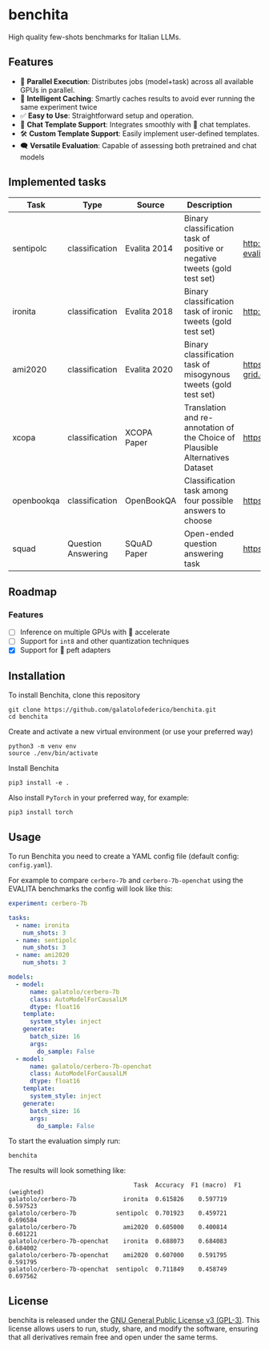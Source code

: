 # benchita

High quality few-shots benchmarks for Italian LLMs.

## Features 

- 🚀 **Parallel Execution**: Distributes jobs (model+task) across all available GPUs in parallel.
- 💾 **Intelligent Caching**: Smartly caches results to avoid ever running the same experiment twice
- ✅ **Easy to Use**: Straightforward setup and operation.
- 🎨 **Chat Template Support**: Integrates smoothly with 🤗 chat templates.
- 🛠️ **Custom Template Support**: Easily implement user-defined templates.
- 🗨️ **Versatile Evaluation**: Capable of assessing both pretrained and chat models

## Implemented tasks

| Task           | Type               | Source       | Description                                                                   | Link                                                               | Quality |
|----------------|--------------------|--------------|-------------------------------------------------------------------------------|--------------------------------------------------------------------|---------|
| sentipolc      | classification     | Evalita 2014 | Binary classification task of positive or negative tweets (gold test set)     | http://www.di.unito.it/~tutreeb/sentipolc-evalita14/               | gold    |
| ironita        | classification     | Evalita 2018 | Binary classification task of ironic tweets (gold test set)                   | http://twita.di.unito.it/dataset/ironita                           | gold    |
| ami2020        | classification     | Evalita 2020 | Binary classification task of misogynous tweets (gold test set)               | https://live.european-language-grid.eu/catalogue/corpus/7005       | gold    |
| xcopa          | classification     | XCOPA Paper  | Translation and re-annotation of the Choice of Plausible Alternatives Dataset | https://github.com/cambridgeltl/xcopa                              | silver  |
| openbookqa     | classification     | OpenBookQA   | Classification task among four possible answers to choose                     | https://github.com/allenai/OpenBookQA                              | silver  |
| squad          | Question Answering | SQuAD Paper  | Open-ended question answering task                                            | https://arxiv.org/abs/1606.05250                                   | silver  |


## Roadmap

### Features

- [ ] Inference on multiple GPUs with 🤗 accelerate
- [ ] Support for `int8` and other quantization techniques
- [x] Support for 🤗 peft adapters 

## Installation

To install Benchita, clone this repository

```
git clone https://github.com/galatolofederico/benchita.git
cd benchita
```

Create and activate a new virtual environment (or use your preferred way)

```
python3 -m venv env
source ./env/bin/activate
```

Install Benchita

```
pip3 install -e .
```

Also install `PyTorch` in your preferred way, for example:

```
pip3 install torch
```

## Usage

To run Benchita you need to create a YAML config file (default config: `config.yaml`).


For example to compare `cerbero-7b` and `cerbero-7b-openchat` using the EVALITA benchmarks the config will look like this:

```yaml
experiment: cerbero-7b

tasks:
  - name: ironita
    num_shots: 3
  - name: sentipolc
    num_shots: 3
  - name: ami2020
    num_shots: 3

models:
  - model:
      name: galatolo/cerbero-7b
      class: AutoModelForCausalLM
      dtype: float16
    template:
      system_style: inject
    generate:
      batch_size: 16
      args:
        do_sample: False
  - model:
      name: galatolo/cerbero-7b-openchat
      class: AutoModelForCausalLM
      dtype: float16
    template:
      system_style: inject
    generate:
      batch_size: 16
      args:
        do_sample: False
```

To start the evaluation simply run:

```
benchita
```

The results will look something like:

```
                                   Task  Accuracy  F1 (macro)  F1 (weighted)
galatolo/cerbero-7b             ironita  0.615826    0.597719       0.597523
galatolo/cerbero-7b           sentipolc  0.701923    0.459721       0.696584
galatolo/cerbero-7b             ami2020  0.605000    0.400814       0.601221
galatolo/cerbero-7b-openchat    ironita  0.688073    0.684083       0.684002
galatolo/cerbero-7b-openchat    ami2020  0.607000    0.591795       0.591795
galatolo/cerbero-7b-openchat  sentipolc  0.711849    0.458749       0.697562
```


## License

benchita is released under the [GNU General Public License v3 (GPL-3)](https://www.gnu.org/licenses/gpl-3.0.en.html). This license allows users to run, study, share, and modify the software, ensuring that all derivatives remain free and open under the same terms.
